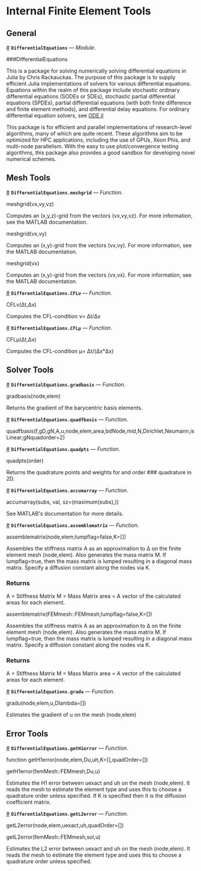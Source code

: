 
<a id='Internal-Finite-Element-Tools-1'></a>

# Internal Finite Element Tools


<a id='General-1'></a>

## General

<a id='DifferentialEquations' href='#DifferentialEquations'>#</a>
**`DifferentialEquations`** &mdash; *Module*.



###DifferentialEquations

This is a package for solving numerically solving differential equations in Julia by Chris Rackauckas. The purpose of this package is to supply efficient Julia implementations of solvers for various differential equations. Equations within the realm of this package include stochastic ordinary differential equations (SODEs or SDEs), stochastic partial differential equations (SPDEs), partial differential equations (with both finite difference and finite element methods), and differential delay equations. For ordinary differential equation solvers, see [ODE.jl](https://github.com/JuliaLang/ODE.jl)

This package is for efficient and parallel implementations of research-level algorithms, many of which are quite recent. These algorithms aim to be optimized for HPC applications, including the use of GPUs, Xeon Phis, and multi-node parallelism. With the easy to use plot/convergence testing algorithms, this package also provides a good sandbox for developing novel numerical schemes.


<a id='Mesh-Tools-1'></a>

## Mesh Tools

<a id='DifferentialEquations.meshgrid' href='#DifferentialEquations.meshgrid'>#</a>
**`DifferentialEquations.meshgrid`** &mdash; *Function*.



meshgrid(vx,vy,vz)

Computes an (x,y,z)-grid from the vectors (vx,vy,vz). For more information, see the MATLAB documentation.

meshgrid(vx,vy)

Computes an (x,y)-grid from the vectors (vx,vy). For more information, see the MATLAB documentation.

meshgrid(vx)

Computes an (x,y)-grid from the vectors (vx,vx). For more information, see the MATLAB documentation.

<a id='DifferentialEquations.CFLν' href='#DifferentialEquations.CFLν'>#</a>
**`DifferentialEquations.CFLν`** &mdash; *Function*.



CFLν(Δt,Δx)

Computes the CFL-condition ν= Δt/Δx

<a id='DifferentialEquations.CFLμ' href='#DifferentialEquations.CFLμ'>#</a>
**`DifferentialEquations.CFLμ`** &mdash; *Function*.



CFLμ(Δt,Δx)

Computes the CFL-condition μ= Δt/(Δx*Δx)


<a id='Solver-Tools-1'></a>

## Solver Tools

<a id='DifferentialEquations.gradbasis' href='#DifferentialEquations.gradbasis'>#</a>
**`DifferentialEquations.gradbasis`** &mdash; *Function*.



gradbasis(node,elem)

Returns the gradient of the barycentric basis elements.

<a id='DifferentialEquations.quadfbasis' href='#DifferentialEquations.quadfbasis'>#</a>
**`DifferentialEquations.quadfbasis`** &mdash; *Function*.



quadfbasis(f,gD,gN,A,u,node,elem,area,bdNode,mid,N,Dirichlet,Neumann,isLinear;gNquadorder=2)

<a id='DifferentialEquations.quadpts' href='#DifferentialEquations.quadpts'>#</a>
**`DifferentialEquations.quadpts`** &mdash; *Function*.



quadpts(order)

Returns the quadrature points and weights for and order ### quadrature in 2D.

<a id='DifferentialEquations.accumarray' href='#DifferentialEquations.accumarray'>#</a>
**`DifferentialEquations.accumarray`** &mdash; *Function*.



accumarray(subs, val, sz=(maximum(subs),))

See MATLAB's documentation for more details.

<a id='DifferentialEquations.assemblematrix' href='#DifferentialEquations.assemblematrix'>#</a>
**`DifferentialEquations.assemblematrix`** &mdash; *Function*.



assemblematrix(node,elem;lumpflag=false,K=[])

Assembles the stiffness matrix A as an approximation to Δ on the finite element mesh (node,elem). Also generates the mass matrix M. If lumpflag=true, then the mass matrix is lumped resulting in a diagonal mass matrix. Specify a diffusion constant along the nodes via K.

### Returns

A = Stiffness Matrix M = Mass Matrix area = A vector of the calculated areas for each element.

assemblematrix(FEMmesh::FEMmesh;lumpflag=false,K=[])

Assembles the stiffness matrix A as an approximation to Δ on the finite element mesh (node,elem). Also generates the mass matrix M. If lumpflag=true, then the mass matrix is lumped resulting in a diagonal mass matrix. Specify a diffusion constant along the nodes via K.

### Returns

A = Stiffness Matrix M = Mass Matrix area = A vector of the calculated areas for each element.

<a id='DifferentialEquations.gradu' href='#DifferentialEquations.gradu'>#</a>
**`DifferentialEquations.gradu`** &mdash; *Function*.



gradu(node,elem,u,Dlambda=[])

Estimates the gradient of u on the mesh (node,elem)


<a id='Error-Tools-1'></a>

## Error Tools

<a id='DifferentialEquations.getH1error' href='#DifferentialEquations.getH1error'>#</a>
**`DifferentialEquations.getH1error`** &mdash; *Function*.



function getH1error(node,elem,Du,uh,K=[],quadOrder=[])

getH1error(femMesh::FEMmesh,Du,u)

Estimates the H1 error between uexact and uh on the mesh (node,elem). It reads the mesh to estimate the element type and uses this to choose a quadrature order unless specified. If K is specified then it is the diffusion coefficient matrix.

<a id='DifferentialEquations.getL2error' href='#DifferentialEquations.getL2error'>#</a>
**`DifferentialEquations.getL2error`** &mdash; *Function*.



getL2error(node,elem,uexact,uh,quadOrder=[])

getL2error(femMesh::FEMmesh,sol,u)

Estimates the L2 error between uexact and uh on the mesh (node,elem). It reads the mesh to estimate the element type and uses this to choose a quadrature order unless specified.

